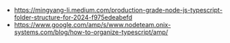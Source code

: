 - https://mingyang-li.medium.com/production-grade-node-js-typescript-folder-structure-for-2024-f975edeabefd
- https://www.google.com/amp/s/www.nodeteam.onix-systems.com/blog/how-to-organize-typescript/amp/